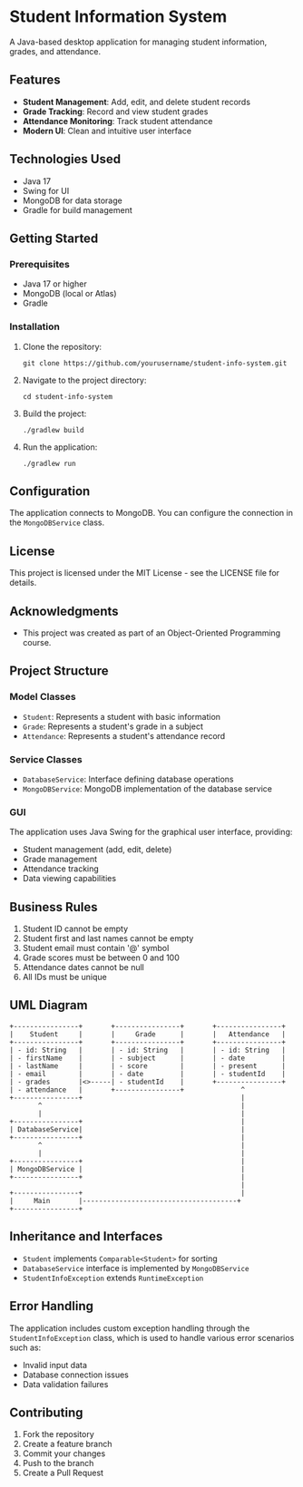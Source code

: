 # Student Information System

A Java-based desktop application for managing student information, grades, and attendance.

## Features

- **Student Management**: Add, edit, and delete student records
- **Grade Tracking**: Record and view student grades
- **Attendance Monitoring**: Track student attendance
- **Modern UI**: Clean and intuitive user interface

## Technologies Used

- Java 17
- Swing for UI
- MongoDB for data storage
- Gradle for build management

## Getting Started

### Prerequisites

- Java 17 or higher
- MongoDB (local or Atlas)
- Gradle

### Installation

1. Clone the repository:

   ```
   git clone https://github.com/yourusername/student-info-system.git
   ```

2. Navigate to the project directory:

   ```
   cd student-info-system
   ```

3. Build the project:

   ```
   ./gradlew build
   ```

4. Run the application:
   ```
   ./gradlew run
   ```

## Configuration

The application connects to MongoDB. You can configure the connection in the `MongoDBService` class.

## License

This project is licensed under the MIT License - see the LICENSE file for details.

## Acknowledgments

- This project was created as part of an Object-Oriented Programming course.

## Project Structure

### Model Classes

- `Student`: Represents a student with basic information
- `Grade`: Represents a student's grade in a subject
- `Attendance`: Represents a student's attendance record

### Service Classes

- `DatabaseService`: Interface defining database operations
- `MongoDBService`: MongoDB implementation of the database service

### GUI

The application uses Java Swing for the graphical user interface, providing:

- Student management (add, edit, delete)
- Grade management
- Attendance tracking
- Data viewing capabilities

## Business Rules

1. Student ID cannot be empty
2. Student first and last names cannot be empty
3. Student email must contain '@' symbol
4. Grade scores must be between 0 and 100
5. Attendance dates cannot be null
6. All IDs must be unique

## UML Diagram

```
+----------------+       +----------------+       +----------------+
|    Student     |       |     Grade      |       |   Attendance   |
+----------------+       +----------------+       +----------------+
| - id: String   |       | - id: String   |       | - id: String   |
| - firstName    |       | - subject      |       | - date         |
| - lastName     |       | - score        |       | - present      |
| - email        |       | - date         |       | - studentId    |
| - grades       |<>-----| - studentId    |       +----------------+
| - attendance   |       +----------------+              ^
+----------------+                                       |
       ^                                                 |
       |                                                 |
+----------------+                                       |
| DatabaseService|                                       |
+----------------+                                       |
       ^                                                 |
       |                                                 |
+----------------+                                       |
| MongoDBService |                                       |
+----------------+                                       |
                                                         |
+----------------+                                       |
|     Main       |--------------------------------------+
+----------------+
```

## Inheritance and Interfaces

- `Student` implements `Comparable<Student>` for sorting
- `DatabaseService` interface is implemented by `MongoDBService`
- `StudentInfoException` extends `RuntimeException`

## Error Handling

The application includes custom exception handling through the `StudentInfoException` class, which is used to handle various error scenarios such as:

- Invalid input data
- Database connection issues
- Data validation failures

## Contributing

1. Fork the repository
2. Create a feature branch
3. Commit your changes
4. Push to the branch
5. Create a Pull Request
